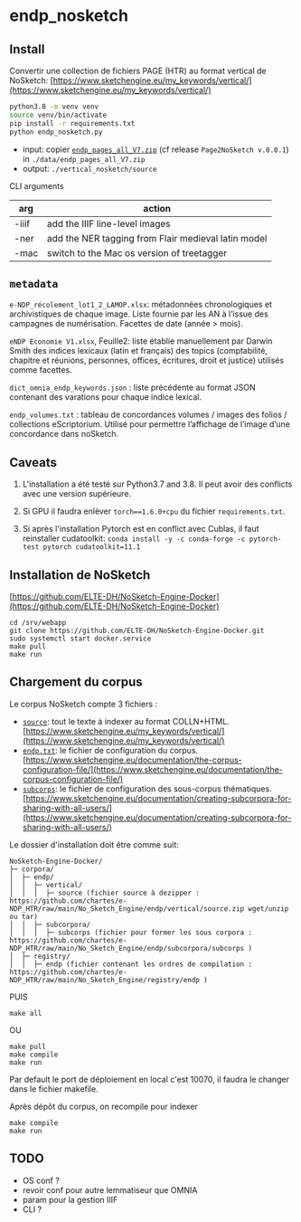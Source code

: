 endp_nosketch
===


## Install

Convertir une collection de fichiers PAGE (HTR) au format vertical de NoSketch: [https://www.sketchengine.eu/my_keywords/vertical/](https://www.sketchengine.eu/my_keywords/vertical/)

```sh
python3.8 -m venv venv
source venv/bin/activate
pip install -r requirements.txt
python endp_nosketch.py
```

- input: copier [`endp_pages_all_V7.zip`](https://github.com/chartes/e-NDP_TAL/releases/download/v0.0.1/endp_pages_all_V7.zip) (cf release `Page2NoSketch v.0.0.1`) in `./data/endp_pages_all_V7.zip`
- output: `./vertical_nosketch/source`

CLI arguments

| arg | action                 |
|-------|-------------------------------------------------|
| -iiif | add the IIIF line-level images                  |
| -ner  | add the NER tagging from Flair medieval latin model |
| -mac  | switch to the Mac os version of treetagger      |

## `metadata`

`e-NDP_récolement_lot1_2_LAMOP.xlsx`: métadonnées chronologiques et archivistiques de chaque image. Liste fournie par les AN à l’issue des campagnes de numérisation. Facettes de date (année > mois).

`eNDP Economie V1.xlsx`, Feuille2: liste établie manuellement par Darwin Smith des indices lexicaux (latin et français) des topics (comptabilité, chapitre et réunions, personnes, offices, écritures, droit et justice) utilisés comme facettes.

`dict_omnia_endp_keywords.json` : liste précédente au format JSON contenant des varations pour chaque indice lexical.

`endp_volumes.txt` : tableau de concordances volumes / images des folios / collections eScriptorium. Utilisé pour permettre l’affichage de l’image d’une concordance dans noSketch.


## Caveats
1. L'installation a été testé sur Python3.7 and 3.8. Il peut avoir des conflicts avec une version supérieure.

2. Si GPU il faudra enlèver ``torch==1.6.0+cpu`` du fichier `requirements.txt`.

3. Si après l'installation Pytorch est en conflict avec Cublas, il faut reinstaller cudatoolkit: ```conda install -y -c conda-forge -c pytorch-test pytorch cudatoolkit=11.1```

## Installation de NoSketch

[https://github.com/ELTE-DH/NoSketch-Engine-Docker](https://github.com/ELTE-DH/NoSketch-Engine-Docker)

```
cd /srv/webapp
git clone https://github.com/ELTE-DH/NoSketch-Engine-Docker.git
sudo systemctl start docker.service
make pull
make run
```

## Chargement du corpus

Le corpus NoSketch compte 3 fichiers :

- [`source`](https://github.com/chartes/e-NDP_TAL/releases/download/v0.0.1/source): tout le texte à indexer au format COLLN+HTML. [https://www.sketchengine.eu/my_keywords/vertical/](https://www.sketchengine.eu/my_keywords/vertical/)
- [`endp.txt`](https://github.com/chartes/e-NDP_TAL/blob/master/nosketch/registry_files/registry): le fichier de configuration du corpus. [https://www.sketchengine.eu/documentation/the-corpus-configuration-file/](https://www.sketchengine.eu/documentation/the-corpus-configuration-file/)
- [`subcorps`](https://github.com/chartes/e-NDP_TAL/blob/master/nosketch/registry_files/subcorps): le fichier de configuration des sous-corpus thématiques. [https://www.sketchengine.eu/documentation/creating-subcorpora-for-sharing-with-all-users/](https://www.sketchengine.eu/documentation/creating-subcorpora-for-sharing-with-all-users/)


Le dossier d'installation doit être comme suit:

```
NoSketch-Engine-Docker/
├─ corpora/
│  ├─ endp/
│  │  ├─ vertical/
│  │  │  ├─ source (fichier source à dezipper : https://github.com/chartes/e-NDP_HTR/raw/main/No_Sketch_Engine/endp/vertical/source.zip wget/unzip ou tar)
│  │  ├─ subcorpora/
│  │  │  ├─ subcorps (fichier pour former les sous corpora : https://github.com/chartes/e-NDP_HTR/raw/main/No_Sketch_Engine/endp/subcorpora/subcorps )
│  ├─ registry/
│  │  ├─ endp (fichier contenant les ordres de compilation : https://github.com/chartes/e-NDP_HTR/raw/main/No_Sketch_Engine/registry/endp )
```

PUIS

```
make all
```

OU

```
make pull
make compile
make run
```

Par default le port de déploiement en local c'est 10070, il faudra le changer dans le fichier makefile. 


Après dépôt du corpus, on recompile pour indexer

```
make compile
make run
```



## TODO

- OS conf ?
- revoir conf pour autre lemmatiseur que OMNIA
- param pour la gestion IIIF
- CLI ?


